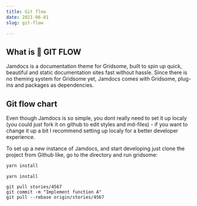 ```yaml
---
title: Git flow
date: 2021-06-01
slug: git-flow

---
```

## What is  GIT FLOW

Jamdocs is a documentation theme for Gridsome, built to spin up quick, beautiful and static documentation sites fast without hassle. Since there is no theming system for Gridsome yet, Jamdocs comes with Gridsome, plug-ins and packages as dependencies.

## Git flow chart

Even though Jamdocs is so simple, you dont really need to set it up localy (you could just fork it on github to edit styles and md-files) - if you want to change it up a bit I recommend setting up localy for a better developer experience.

To set up a new instance of Jamdocs, and start developing just clone the project from Github like, go to the directory and run gridsome:

```bash
yarn install 
```

    yarn install
    
    git pull stories/4567
    git commit -m "Implement function A"
    git pull --rebase origin/stories/4567